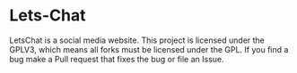 # Lets-Chat
LetsChat is a social media website.
This project is licensed under the GPLV3, which means all forks must be licensed under the GPL.
If you find a bug make a Pull request that fixes the bug or file an Issue.
